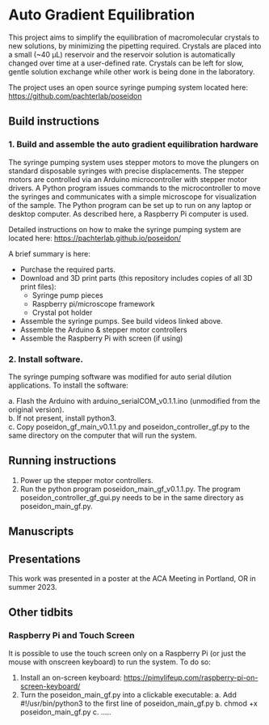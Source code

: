 # Auto Gradient Equilibration
This project aims to simplify the equilibration of macromolecular crystals to new solutions, by minimizing the pipetting required. Crystals are placed into a small (~40 µL) reservoir and the reservoir solution is automatically changed over time at a user-defined rate. Crystals can be left for slow, gentle solution exchange while other work is being done in the laboratory.

The project uses an open source syringe pumping system located here:  https://github.com/pachterlab/poseidon

## Build instructions

### 1. Build and assemble the auto gradient equilibration hardware

The syringe pumping system uses stepper motors to move the plungers on standard disposable syringes with precise displacements. The stepper motors are controlled via an Arduino microcontroller with stepper motor drivers. A Python program issues commands to the microcontroller to move the syringes and communicates with a simple microscope for visualization of the sample. The Python program can be set up to run on any laptop or desktop computer. As described here, a Raspberry Pi computer is used. 

Detailed instructions on how to make the syringe pumping system are located here: https://pachterlab.github.io/poseidon/

A brief summary is here:
- Purchase the required parts.
- Download and 3D print parts (this repository includes copies of all 3D print files):
	- Syringe pump pieces
	- Raspberry pi/microscope framework
	- Crystal pot holder
- Assemble the syringe pumps. See build videos linked above.
- Assemble the Arduino & stepper motor controllers
- Assemble the Raspberry Pi with screen (if using)

### 2. Install software. 

The syringe pumping software was modified for auto serial dilution applications. To install the software:

a. Flash the Arduino with arduino_serialCOM_v0.1.1.ino (unmodified from the original version).   
b. If not present, install python3.   
c. Copy poseidon_gf_main_v0.1.1.py and poseidon_controller_gf.py to the same directory on the computer that will run the system.

## Running instructions

1. Power up the stepper motor controllers. 
2. Run the python program poseidon_main_gf_v0.1.1.py. The program poseidon_controller_gf_gui.py needs to be in the same directory as poseidon_main_gf.py. 


## Manuscripts


## Presentations
This work was presented in a poster at the ACA Meeting in Portland, OR in summer 2023.

## Other tidbits

### Raspberry Pi and Touch Screen
It is possible to use the touch screen only on a Raspberry Pi (or just the mouse with onscreen keyboard) to run the system. To do so:
1. Install an on-screen keyboard: https://pimylifeup.com/raspberry-pi-on-screen-keyboard/
2. Turn the poseidon_main_gf.py into a clickable executable:
   	a. Add #!/usr/bin/python3 to the first line of poseidon_main_gf.py
    	b. chmod +x poseidon_main_gf.py
   	c. .....
